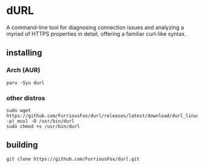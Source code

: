 # dURL

A command-line tool for diagnosing connection issues and analyzing a myriad of HTTPS properties in detail, offering a familiar curl-like syntax.

## installing

### Arch (AUR)

```shell
paru -Syu durl
```

### other distros

```shell
sudo wget https://github.com/FurriousFox/durl/releases/latest/download/durl_linux_$(uname -p)_musl -O /usr/bin/durl
sudo chmod +x /usr/bin/durl
```

## building

```shell
git clone https://github.com/FurriousFox/durl.git
```
